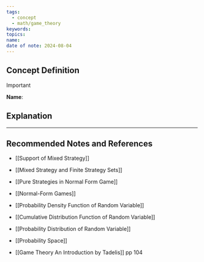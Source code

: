```yaml
---
tags:
  - concept
  - math/game_theory
keywords: 
topics: 
name: 
date of note: 2024-08-04
---
```


## Concept Definition

>[!important]
>**Name**: 



## Explanation





-----------
##  Recommended Notes and References



- [[Support of Mixed Strategy]]
- [[Mixed Strategy and Finite Strategy Sets]]

- [[Pure Strategies in Normal Form Game]]
- [[Normal-Form Games]]


- [[Probability Density Function of Random Variable]]
- [[Cumulative Distribution Function of Random Variable]]
- [[Probability Distribution of Random Variable]]
- [[Probability Space]]


- [[Game Theory An Introduction by Tadelis]] pp 104